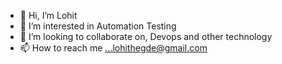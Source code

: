 - 👋 Hi, I’m Lohit
- 👀 I’m interested in Automation Testing
- 💞️ I’m looking to collaborate on, Devops and other technology
- 📫 How to reach me ...lohithegde@gmail.com

<!---
lohithegdep/lohithegdep is a ✨ special ✨ repository because its `README.md` (this file) appears on your GitHub profile.
You can click the Preview link to take a look at your changes.
--->
